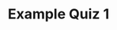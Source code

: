 ---
type: quiz
title: Example Quiz 1
question: Which of the alternatives is the best one?
correct: This is the right answer.
false-1: An fake answer.
false-2: Another fake answer.
false-3: Yet another fake anser.
result-correct: Correct. You selected the 
result-false-1: False. You selected a fake answer.
result-false-2: False. You selected another fake answer.
result-false-2: False. You selected yet another fake answer.
---